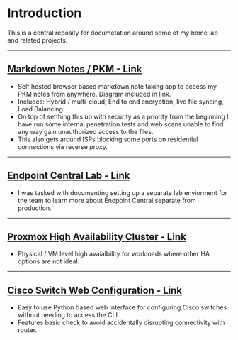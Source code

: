 # Introduction
This is a central reposity for documetation around some of my home lab and related projects.

---

## [Markdown Notes / PKM - Link](https://github.com/Dzzs/Projects/blob/main/Markdown%20Notes.md)
- Self hosted browser based markdown note taking app to access my PKM notes from anywhere. Diagram included in link.
- Includes: Hybrid / multi-cloud, End to end encryption, live file syncing, Load Balancing.
- On top of setthing this up with security as a priority from the beginning I have run some internal penetration tests and web scans unable to find any way gain unauthorized access to the files.
- This also gets around ISPs blocking some ports on residential connections via reverse proxy.

---

## [Endpoint Central Lab - Link](https://github.com/Dzzs/Projects/blob/main/Endpoint%20Central%20Lab.md)
- I was tasked with documenting setting up a separate lab enviorment for the team to learn more about Endpoint Central separate from production.

---

## [Proxmox High Availability Cluster - Link](https://github.com/Dzzs/Projects/blob/main/Proxmox%20HA%20Cluster.md)
- Physical / VM level high avaialbility for workloads where other HA options are not ideal.

---

## [Cisco Switch Web Configuration - Link](https://github.com/Dzzs/3850WebConfig)
- Easy to use Python based web interface for configuring Cisco switches without needing to access the CLI.
- Features basic check to avoid accidentally disrupting connectivity with router.
